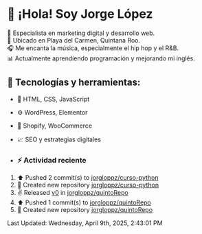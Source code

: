 # 👋 ¡Hola! Soy Jorge López  

🚀 Especialista en marketing digital y desarrollo web.  
📍 Ubicado en Playa del Carmen, Quintana Roo.  
🎧 Me encanta la música, especialmente el hip hop y el R&B.  
📊 Actualmente aprendiendo programación y mejorando mi inglés.  

## 🌟 Tecnologías y herramientas:
- 📌 HTML, CSS, JavaScript
- ⚙️ WordPress, Elementor
- 🛒 Shopify, WooCommerce
- 📈 SEO y estrategias digitales

- ### :zap: Actividad reciente
<!--RECENT_ACTIVITY:start-->
1. ⬆️ Pushed 2 commit(s) to [jorgloppz/curso-python](https://github.com/jorgloppz/curso-python)
2. 📔 Created new repository [jorgloppz/curso-python](https://github.com/jorgloppz/curso-python)
3. ✌️ Released [v0](https://github.com/jorgloppz/quintoRepo/releases/tag/v0.1.0) in [jorgloppz/quintoRepo](https://github.com/jorgloppz/quintoRepo)
4. ⬆️ Pushed 1 commit(s) to [jorgloppz/quintoRepo](https://github.com/jorgloppz/quintoRepo)
5. 📔 Created new repository [jorgloppz/quintoRepo](https://github.com/jorgloppz/quintoRepo)
<!--RECENT_ACTIVITY:end-->
<!--RECENT_ACTIVITY:last_update-->
Last Updated: Wednesday, April 9th, 2025, 2:43:01 PM
<!--RECENT_ACTIVITY:last_update_end-->
